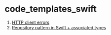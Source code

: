# code_templates_swift

1. [HTTP client errors](https://gist.github.com/denpazakura/16a33f2e5f85c7e3ad7366e706e1bbcd)
2. [Repository pattern in Swift + associated types](https://gist.github.com/denpazakura/229d4b7e50ad49558c5c67a4b3cf6fa5)
